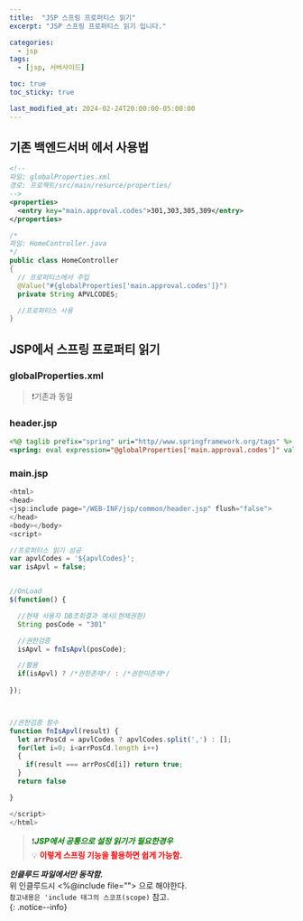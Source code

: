 ```yaml
---
title:  "JSP 스프링 프로퍼티스 읽기"
excerpt: "JSP 스프링 프로퍼티스 읽기 입니다."

categories:
  - jsp
tags:
  - [jsp, 서버사이드]

toc: true
toc_sticky: true

last_modified_at: 2024-02-24T20:00:00-05:00:00
---
```


## 기존 백엔드서버 에서 사용법

```xml
<!-- 
파일: globalProperties.xml 
경로: 프로젝트/src/main/resurce/properties/
-->
<properties>
  <entry key="main.approval.codes">301,303,305,309</entry>
</properties>

```

```java
/*
파일: HomeController.java
*/
public class HomeController
{
  // 프로퍼티스에서 주입
  @Value("#{globalProperties['main.approval.codes']}")
  private String APVLCODES;

  //프로퍼티스 사용
}

```
  


## JSP에서 스프링 프로퍼티 읽기

### globalProperties.xml 
> ❗기존과 동일


### header.jsp
```jsp
<%@ taglib prefix="spring" uri="http//www.springframework.org/tags" %>
<spring: eval expression="@globalProperties['main.approval.codes']" val="apvlCodes" />

```


### main.jsp
```js
<html>
<head>
<jsp:include page="/WEB-INF/jsp/common/header.jsp" flush="false">
</head>
<body></body>
<script>

//프로퍼티스 읽기 성공
var apvlCodes = '${apvlCodes}';
var isApvl = false;


//OnLoad
$(function() {

  //현재 사용자 DB조회결과 예시(현재권한)
  String posCode = "301"

  //권한검증
  isApvl = fnIsApvl(posCode);

  //활용  
  if(isApvl) ? /*권한존재*/ : /*권한미존재*/
  
});



//권한검증 함수
function fnIsApvl(result) {
  let arrPosCd = apvlCodes ? apvlCodes.split(',') : [];
  for(let i=0; i<arrPosCd.length i++) 
  {
    if(result === arrPosCd[i]) return true;
  }
  return false

}

</script>
</html>

```

> ❗<span style='color:green'><b><I>***JSP에서 공통으로 설정 읽기가 필요한경우***</I></b></span>  
> 💡 <span style='color:red'><b>이렇게 스프링 기능을 활용하면 쉽게 가능함.</b></span>  
  

***인클루드 파일에서만 동작함.***  
위 인클루드시 <%@include file=""> 으로 해야한다.  
`참고내용은 'include 태그의 스코프(scope)` 참고.  
{: .notice--info}
